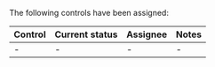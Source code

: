 The following controls have been assigned:

| **Control** | **Current status** | **Assignee** | **Notes** |
|:------------|:-------------------|:-------------|:----------|
| - | - | - | - |